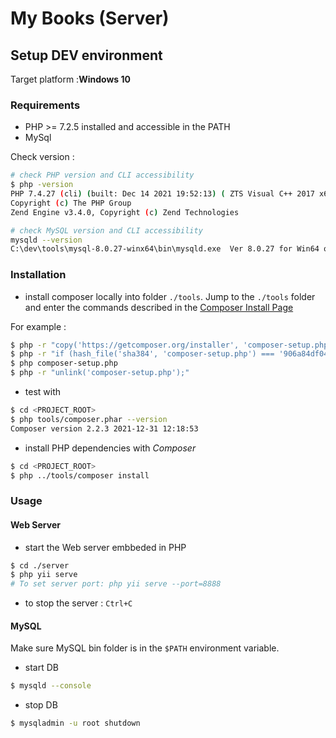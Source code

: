 # My Books (Server)

## Setup DEV environment

Target platform :**Windows 10**

### Requirements

- PHP >= 7.2.5  installed and accessible in the PATH
- MySql

Check version :
```bash
# check PHP version and CLI accessibility
$ php -version
PHP 7.4.27 (cli) (built: Dec 14 2021 19:52:13) ( ZTS Visual C++ 2017 x64 )
Copyright (c) The PHP Group
Zend Engine v3.4.0, Copyright (c) Zend Technologies

# check MySQL version and CLI accessibility
mysqld --version
C:\dev\tools\mysql-8.0.27-winx64\bin\mysqld.exe  Ver 8.0.27 for Win64 on x86_64 (MySQL Community Server - GPL)
```
### Installation

- install composer locally into folder `./tools`. Jump to the `./tools` folder and enter the commands described in the [Composer Install Page](https://getcomposer.org/download/)

For example :
```bash
$ php -r "copy('https://getcomposer.org/installer', 'composer-setup.php');"
$ php -r "if (hash_file('sha384', 'composer-setup.php') === '906a84df04cea2aa72f40b5f787e49f22d4c2f19492ac310e8cba5b96ac8b64115ac402c8cd292b8a03482574915d1a8') { echo 'Installer verified'; } else { echo 'Installer corrupt'; unlink('composer-setup.php'); } echo PHP_EOL;"
$ php composer-setup.php
$ php -r "unlink('composer-setup.php');"
```
- test with
```bash
$ cd <PROJECT_ROOT>
$ php tools/composer.phar --version
Composer version 2.2.3 2021-12-31 12:18:53
```
- install PHP dependencies with *Composer*
```bash
$ cd <PROJECT_ROOT>
$ php ../tools/composer install
```

### Usage

#### Web Server
- start the Web server embbeded in PHP 
```bash
$ cd ./server
$ php yii serve 
# To set server port: php yii serve --port=8888
```
- to stop the server : `Ctrl+C`

#### MySQL
Make sure MySQL bin folder is in the `$PATH` environment variable.
- start DB
```bash
$ mysqld --console
```
- stop DB
```bash
$ mysqladmin -u root shutdown
```
